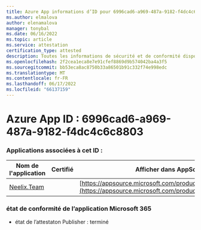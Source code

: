 ```yaml
---
title: Azure App informations d’ID pour 6996cad6-a969-487a-9182-f4dc4c6c8803
ms.author: elmalova
author: elenamalova
manager: tonybal
ms.date: 06/16/2022
ms.topic: article
ms.service: attestation
certification_type: attested
description: Toutes les informations de sécurité et de conformité disponibles pour 6996cad6-a969-487a-9182-f4dc4c6c8803.
ms.openlocfilehash: 2f2cea1eca8e7e91cfef8869d9b574042ba4a3f5
ms.sourcegitcommit: bb53eca8ac8750b33a86501b91c332f74e998edc
ms.translationtype: MT
ms.contentlocale: fr-FR
ms.lasthandoff: 06/17/2022
ms.locfileid: "66137159"
---
```

# <a name="azure-app-id-6996cad6-a969-487a-9182-f4dc4c6c8803"></a>Azure App ID : 6996cad6-a969-487a-9182-f4dc4c6c8803


### <a name="apps-associated-with-this-id"></a>Applications associées à cet ID :
| **Nom de l'application** | **Certifié** | **Afficher dans AppSource** |
|--------------|---------------|-----------------------|
| [Neelix.Team](../forward/WA200003047.md) |  | [https://appsource.microsoft.com/product/office/WA200003047](https://appsource.microsoft.com/product/office/WA200003047) |

### <a name="microsoft-365-app-compliance-status"></a>état de conformité de l’application Microsoft 365
- état de l’attestaton Publisher : terminé
